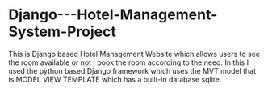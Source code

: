 # Django---Hotel-Management-System-Project
This is Django based Hotel Management Website which allows users to see the room available or not , book the room according to the need.
In this I used the python based Django framework which uses the MVT model that is MODEL VIEW TEMPLATE which has a built-in database sqlite.
